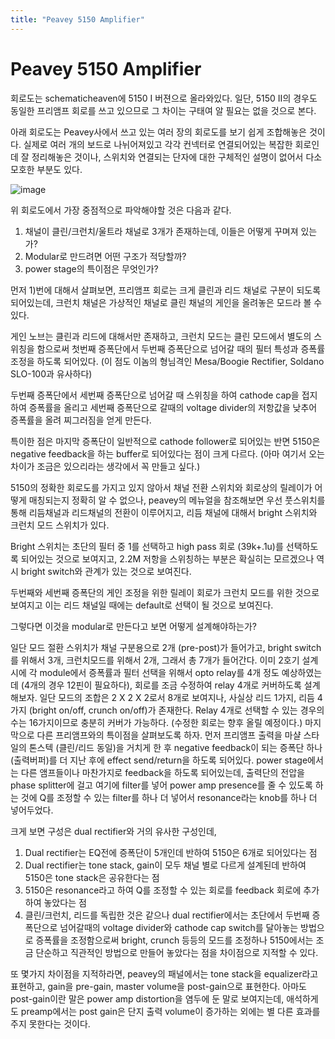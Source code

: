 ```yaml
---
title: "Peavey 5150 Amplifier"
---
```

# Peavey 5150 Amplifier

회로도는 schematicheaven에 5150 I 버젼으로 올라와있다. 일단, 5150 II의 경우도 동일한 프리앰프 회로를 쓰고 있으므로 그 차이는 구태여 알 필요는 없을 것으로 본다.

아래 회로도는 Peavey사에서 쓰고 있는 여러 장의 회로도를 보기 쉽게 조합해놓은 것이다. 실제로 여러 개의 보드로 나뉘어져있고 각각 컨넥터로 연결되어있는 복잡한 회로인데 잘 정리해놓은 것이나, 스위치와 연결되는 단자에 대한 구체적인 설명이 없어서 다소 모호한 부분도 있다.

![image](/assets/images/3bc4f0029ef09681090dc4725c138554.jpg)

위 회로도에서 가장 중점적으로 파악해야할 것은 다음과 같다.
1) 채널이 클린/크런치/울트라 채널로 3개가 존재하는데, 이들은 어떻게 꾸며져 있는가?
2) Modular로 만드려면 어떤 구조가 적당할까?
3) power stage의 특이점은 무엇인가?

먼저 1)번에 대해서 살펴보면, 프리앰프 회로는 크게 클린과 리드 채널로 구분이 되도록 되어있는데, 크런치 채널은 가상적인 채널로 클린 채널의 게인을 올려놓은 모드라 볼 수 있다.

게인 노브는 클린과 리드에 대해서만 존재하고, 크런치 모드는 클린 모드에서 별도의 스위칭을 함으로써 첫번째 증폭단에서 두번째 증폭단으로 넘어갈 때의 필터 특성과 증폭률 조정을 하도록 되어있다.
(이 점도 이놈의 형님격인 Mesa/Boogie Rectifier, Soldano SLO-100과 유사하다)

두번째 증폭단에서 세번째 증폭단으로 넘어갈 때 스위칭을 하여 cathode cap을 접지하여 증폭률을 올리고 세번째 증폭단으로 갈때의 voltage divider의 저항값을 낮추어 증폭률을 올려 찌그러짐을 얻게 만든다.

특이한 점은 마지막 증폭단이 일반적으로 cathode follower로 되어있는 반면 5150은 negative feedback을 하는 buffer로 되어있다는 점이 크게 다르다. (아마 여기서 오는 차이가 조금은 있으리라는 생각에서 꼭 만들고 싶다.)

5150의 정확한 회로도를 가지고 있지 않아서 채널 전환 스위치와 회로상의 릴레이가 어떻게 매칭되는지 정확히 알 수 없으나, peavey의 메뉴얼을 참조해보면 우선 풋스위치를 통해 리듬채널과 리드채널의 전환이 이루어지고, 리듬 채널에 대해서 bright 스위치와 크런치 모드 스위치가 있다.

Bright 스위치는 초단의 필터 중 1를 선택하고 high pass 회로 (39k+.1u)를 선택하도록 되어있는 것으로 보여지고, 2.2M 저항을 스위칭하는 부분은 확실히는 모르겠으나 역시 bright switch와 관계가 있는 것으로 보여진다.

두번째와 세번째 증폭단의 게인 조정을 위한 릴레이 회로가 크런치 모드를 위한 것으로 보여지고 이는 리드 채널일 때에는 default로 선택이 될 것으로 보여진다.

그렇다면 이것을 modular로 만든다고 보면 어떻게 설계해야하는가?

일단 모드 절환 스위치가 채널 구분용으로 2개 (pre-post)가 들어가고, bright switch를 위해서 3개, 크런치모드를 위해서 2개, 그래서 총 7개가 들어간다. 이미 2호기 설계시에 각 module에서 증폭률과 필터 선택을 위해서 opto relay를 4개 정도 예상하였는데 (4개의 경우 12핀이 필요하다), 회로를 조금 수정하여 relay 4개로 커버하도록 설계해보자.
일단 모드의 조합은 2 X 2 X 2로서 8개로 보여지나, 사실상 리드 1가지, 리듬 4가지 (bright on/off, crunch on/off)가 존재한다. Relay 4개로 선택할 수 있는 경우의 수는 16가지이므로 충분히 커버가 가능하다.
(수정한 회로는 향후 올릴 예정이다.)
마지막으로 다른 프리앰프와의 특이점을 살펴보도록 하자.
먼저 프리앰프 출력을 마샬 스타일의 톤스텍 (클린/리드 동일)을
거치게 한 후 negative feedback이 되는 증폭단 하나 (출력버퍼)를
더 지난 후에 effect send/return을 하도록 되어있다.
power stage에서는 다른 앰프들이나 마찬가지로 feedback을 하도록 되어있는데, 출력단의 전압을 phase splitter에 걸고 여기에 filter를 넣어 power amp presence를 줄 수 있도록 하는 것에 Q를 조정할 수 있는 filter를 하나 더 넣어서 resonance라는 knob를 하나 더 넣어두었다.

크게 보면 구성은 dual rectifier와 거의 유사한 구성인데,
1) Dual rectifier는 EQ전에 증폭단이 5개인데 반하여 5150은 6개로 되어있다는 점
2) Dual rectifier는 tone stack, gain이 모두 채널 별로 다르게 설계된데 반하여 5150은 tone stack은 공유한다는 점
3) 5150은 resonance라고 하여 Q를 조정할 수 있는 회로를 feedback 회로에 추가하여 놓았다는 점
4) 클린/크런치, 리드를 독립한 것은 같으나 dual rectifier에서는 초단에서 두번째 증폭단으로 넘어갈때의 voltage divider와 cathode cap switch를 달아놓는 방법으로 증폭률을 조정함으로써 bright, crunch 등등의 모드를 조정하나 5150에서는 조금 단순하고 직관적인 방법으로 만들어 놓았다는 점을 차이점으로 지적할 수 있다.

또 몇가지 차이점을 지적하라면, peavey의 패널에서는 tone stack을 equalizer라고 표현하고, gain을 pre-gain, master volume을 post-gain으로 표현한다.
아마도 post-gain이란 말은 power amp distortion을 염두에 둔 말로 보여지는데, 애석하게도 preamp에서는 post gain은 단지 출력 volume이 증가하는 외에는 별 다른 효과를 주지 못한다는 것이다.

